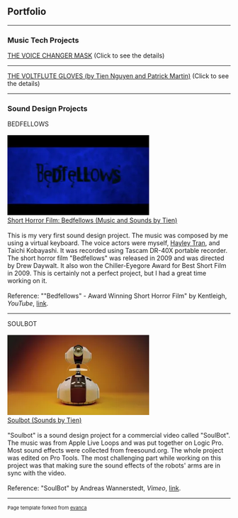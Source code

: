 ## Portfolio

---

### Music Tech Projects
[THE VOICE CHANGER MASK](/voicechanger_page) (Click to see the details)

---
[THE VOLTFLUTE GLOVES (by Tien Nguyen and Patrick Martin)](glovesynth_page) (Click to see the details)

---

### Sound Design Projects

BEDFELLOWS
<br><br>
<img src="images/bedfellows2.webp"/>
<br>
[Short Horror Film: Bedfellows (Music and Sounds by Tien)](https://youtu.be/qjXORN1yXfU)
<br><br>
This is my very first sound design project. The music was composed by me using a virtual keyboard. The voice actors were myself, [Hayley Tran](https://www.linkedin.com/in/hayley-tran-342125186/), and Taichi Kobayashi. It was recorded using Tascam DR-40X portable recorder. The short horror film "Bedfellows" was released in 2009 and was directed by Drew Daywalt. It also won the Chiller-Eyegore Award for Best Short Film in 2009. This is certainly not a perfect project, but I had a great time working on it.
<br><br>
Reference:
""Bedfellows" - Award Winning Short Horror Film" by Kentleigh, _YouTube_, [link](https://www.youtube.com/watch?v=WQvGmMVBYMw&t=1s&ab_channel=Kentleigh).

---
SOULBOT
<br><br>
<img src="images/soulbot.webp"/>
<br>
[Soulbot (Sounds by Tien)](https://youtu.be/ltQaZAETpzY)
<br><br>
"Soulbot" is a sound design project for a commercial video called "SoulBot". The music was from Apple Live Loops and was put together on Logic Pro. Most sound effects were collected from freesound.org. The whole project was edited on Pro Tools. The most challenging part while working on this project was that making sure the sound effects of the robots' arms are in sync with the video.
<br><br>
Reference:
"SoulBot" by Andreas Wannerstedt, _Vimeo_, [link](https://vimeo.com/25413547).

---

<p style="font-size:11px">Page template forked from <a href="https://github.com/evanca/quick-portfolio">evanca</a></p>
<!-- Remove above link if you don't want to attibute -->
